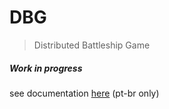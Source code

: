 # DBG
>Distributed Battleship Game

##### Work in progress

see documentation [here](Docs/documentation.md) (pt-br only)

